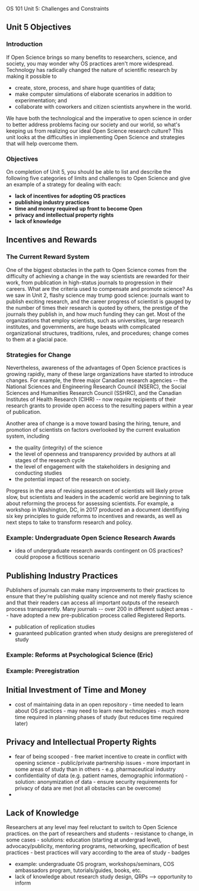 ﻿
OS 101 Unit 5: Challenges and Constraints

## Unit 5 Objectives

### Introduction
If Open Science brings so many benefits to researchers, science, and society, you may wonder why OS practices aren't more widespread. Technology has radically changed the nature of scientific research by making it possible to 
- create, store, process, and share huge quantities of data;
- make computer simulations of elaborate scenarios in addition to experimentation; and
- collaborate with coworkers and citizen scientists anywhere in the world.

We have both the technological and the imperative to open science in order to better address problems facing our society and our world, so what's keeping us from realizing our ideal Open Science research culture? This unit looks at the difficulties in implementing Open Science and strategies that will help overcome them.

### Objectives
On completion of Unit 5, you should be able to list and describe the following five categories of limits and challenges to Open Science and give an example of a strategy for dealing with each:

- **lack of incentives for adopting OS practices**
- **publishing industry practices**
- **time and money required up front to become Open**
- **privacy and intellectual property rights**
- **lack of knowledge**

## Incentives and Rewards
### The Current Reward System
One of the biggest obstacles in the path to Open Science comes from the difficulty of achieving a change in the way scientists are rewarded for their work, from publication in high-status journals to progression in their careers. What are the criteria used to compensate and promote science? As we saw in Unit 2, flashy science may trump good science: journals want to publish exciting research, and the career progress of scientist is gauged by the number of times their research is quoted by others, the prestige of the journals they publish in, and how much funding they can get. Most of the organizations that employ scientists, such as universities, large research institutes, and governments, are huge beasts with complicated organizational structures, traditions, rules, and procedures; change comes to them at a glacial pace. 

### Strategies for Change
Nevertheless, awareness of the advantages of Open Science practices is growing rapidly, many of these large organizations have started to introduce changes. For example, the three major Canadian research agencies -- the National Sciences and Engineering Research Council (NSERC), the Social Sciences and Humanities Research Council (SSHRC), and the Canadian Institutes of Health Research (CIHR) -- now require recipients of their research grants to provide open access to the resulting papers within a year of publication.  

Another area of change is a move toward basing the hiring, tenure, and promotion of scientists on factors overlooked by the current evaluation system, including 
- the quality (integrity) of the science
- the level of openness and transparency provided by authors at all stages of the research cycle
- the level of engagement with the stakeholders in designing and conducting studies
- the potential impact of the research on society. 

Progress in the area of revising assessment of scientists will likely prove slow, but scientists and leaders in the academic world are beginning to talk about reforming the process for assessing scientists. For example, a workshop in Washington, DC, in 2017 produced an a document identifiying six key principles to guide reforms to incentives and rewards, as well as next steps to take to transform research and policy.

### Example: Undergraduate Open Science Research Awards
- idea of undergraduate research awards contingent on OS practices? could propose a fictitious scenario

## Publishing Industry Practices
Publishers of journals can make many improvements to their practices to ensure that they're publishing quality science and not merely flashy science and that their readers can access all important outputs of the research process transparently. Many journals -- over 200 in different subject areas -- have adopted a new pre-publication process called Registered Reports. 


- publication of replication studies
- guaranteed publication granted when study designs are preregistered of study  

### Example: Reforms at Psychological Science (Eric)

### Example: Preregistration

## Initial Investment of Time and Money
- cost of maintaining data in an open repository - time needed to learn about OS practices - may need to learn new technologies - much more time required in planning phases of study (but reduces time required later) 

## Privacy and Intellectual Property Rights 
- fear of being scooped - free market incentive to create in conflict with opening science - public/private partnership issues - more important in some areas of study than in others - e.g. pharmaceutical industry 
- confidentiality of data (e.g. patient names, demographic information) - solution: anonymization of data - ensure security requirements for privacy of data are met (not all obstacles can be overcome) 
- 
## Lack of Knowledge
Researchers at any level may feel reluctant to switch to Open Science practices. 
on the part of researchers and students - resistance to change, in some cases - solutions: education (starting at undergrad level), advocacy/publicity, mentoring programs, networking, specification of best practices - best practices will vary according to the area of study - badges
- example: undergraduate OS program, workshops/seminars, COS ambassadors program, tutorials/guides, books, etc. 
- lack of knowledge about research study design, QRPs --> opportunity to inform 
